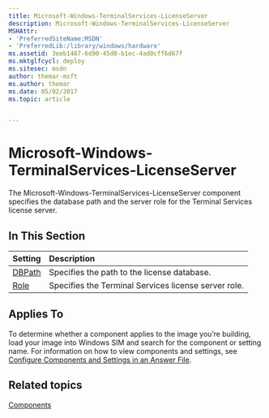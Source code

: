 ```yaml
---
title: Microsoft-Windows-TerminalServices-LicenseServer
description: Microsoft-Windows-TerminalServices-LicenseServer
MSHAttr:
- 'PreferredSiteName:MSDN'
- 'PreferredLib:/library/windows/hardware'
ms.assetid: 3eeb1467-6d90-45d0-b1ec-4ad0cff6d67f
ms.mktglfcycl: deploy
ms.sitesec: msdn
author: themar-msft
ms.author: themar
ms.date: 05/02/2017
ms.topic: article


---
```

# Microsoft-Windows-TerminalServices-LicenseServer

The Microsoft-Windows-TerminalServices-LicenseServer component specifies the database path and the server role for the Terminal Services license server.

## In This Section

| Setting                 | Description                                                                           |
|:------------------------|:--------------------------------------------------------------------------------------|
| [DBPath](microsoft-windows-terminalservices-licenseserver-dbpath.md) | Specifies the path to the license database. |
| [Role](microsoft-windows-terminalservices-licenseserver-role.md) | Specifies the Terminal Services license server role. |

## Applies To

To determine whether a component applies to the image you’re building, load your image into Windows SIM and search for the component or setting name. For information on how to view components and settings, see [Configure Components and Settings in an Answer File](https://docs.microsoft.com/en-us/windows-hardware/customize/desktop/wsim/configure-components-and-settings-in-an-answer-file).

## Related topics

[Components](components-b-unattend.md)
